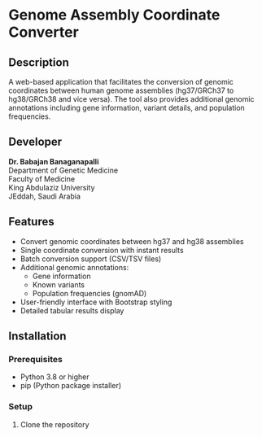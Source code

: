 # Genome Assembly Coordinate Converter

## Description
A web-based application that facilitates the conversion of genomic coordinates between human genome assemblies (hg37/GRCh37 to hg38/GRCh38 and vice versa). The tool also provides additional genomic annotations including gene information, variant details, and population frequencies.

## Developer
**Dr. Babajan Banaganapalli**  
Department of Genetic Medicine  
Faculty of Medicine  
King Abdulaziz University  
JEddah, Saudi Arabia

## Features
- Convert genomic coordinates between hg37 and hg38 assemblies
- Single coordinate conversion with instant results
- Batch conversion support (CSV/TSV files)
- Additional genomic annotations:
  - Gene information
  - Known variants
  - Population frequencies (gnomAD)
- User-friendly interface with Bootstrap styling
- Detailed tabular results display

## Installation

### Prerequisites
- Python 3.8 or higher
- pip (Python package installer)

### Setup
1. Clone the repository
